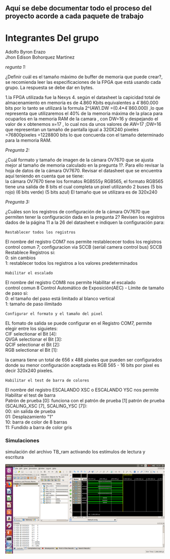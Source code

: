 ## Aquí se debe  documentar todo el proceso del proyecto acorde a cada paquete de trabajo


Integrantes Del grupo
=======================
Adolfo Byron Erazo  
Jhon Edison Bohorquez Martinez  

*regunta 1:*

¿Definir cuál es el tamaño máximo de buffer de memoria que puede crear?, se recomienda leer las especificaciones de la FPGA que está usando cada grupo. La respuesta se debe dar en bytes.

1.la FPGA  utilizada fue la Nexys 4. según el datasheet la capicidad total de almacenamiento en memoria es de
4.860 Kbits equivalentes a 4´860.000 bits por lo tanto
se utilizará la formula 2^(AW).DW =(0.4*4´860.000) ,lo que representa que utilizaremos el 40% de la memoria máxima de la placa para ocuparlos en la  memoria RAM de la camara , con DW=16 y despejando el valor de x obtenemos x=17 , lo cual nos da unos valores de AW=17 ;DW=16 que representan un tamaño de pantalla igual a
320X240 pixeles =76800pixeles =1228800 bits lo que concuerda con el tamaño determinado para la memoria RAM.




*Pregunta 2:*

¿Cuál formato y tamaño de imagen de la cámara OV7670 que se ajusta mejor al tamaño de memoria calculado en la pregunta 1?. Para ello revisar la hoja de datos de la cámara OV7670. Revisar el datasheet que se encuentra aquí
teniendo en cuenta que se tiene:  
la cámara OV7670 tiene los formatos RGB555y RGB565, el formato RGB565 tiene una salida de 8 bits el cual completa un pixel utilizando 2 buses (5 bis rojo)  (6 bits verde) (5 bits azul)
El tamaño que se utilizara es de 320x240  


*Pregunta 3:*

¿Cuáles son los registros de configuración de la cámara OV7670 que permiten tener la configuración dada en la pregunta 2? Revisen los registros dados de la página 11 a la 26 del datasheet e indiquen la configuración para:

    Restablecer todos los registros

El nombre del registro COM7 nos permite restablececer todos los registros  
control comun 7; configuracion via SCCB (serial camera control bus)
SCCB Restablece Registros si:  
0: sin cambios  
1: restablecer todos los registros a los valores predeterminados

    Habilitar el escalado
El nombre del registro COM8 nos permite Habilitar el escalado  
control comun 8
Control Automático de Exposición(AEC) - Límite de tamaño de paso si:  
0: el tamaño del paso está limitado al blanco vertical  
1: tamaño de paso ilimitado

    Configurar el formato y el tamaño del pixel
   
EL fomato de salida se puede configurar en el Registro COM7, permite elegir entre los siguietes:     
CIF   selectionar el  Bit [4]:   
QVGA selectionar el Bit [3]:   
QCIF selectionar el  Bit [2]:  
RGB selectionar el Bit [1]:   

la camara tiene un total de 656 x 488 pixeles que pueden ser configurados donde su menor configuración aceptada es RGB 565 - 16 bits por pixel es decir 320x240 pixeles. 

    Habilitar el test de barra de colores
El nombre del registro ESCALANDO XSC o ESCALANDO YSC nos permite Habilitar el test de barra  
Patrón de prueba [0]: funciona con el patrón de prueba [1] patrón de prueba (SCALING_XSC [7], SCALING_YSC [7]):   
00: sin salida de prueba  
01: Desplazamiento "1"  
10: barra de color de 8 barras  
11: Fundido a barra de color gris  

### Simulaciones

simulación del archivo TB_ram  activando los  estímulos de lectura y escritura  


![simulacion](./figs/foto1.png)


